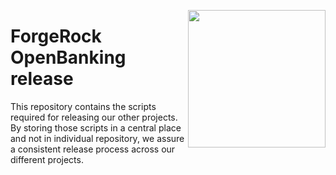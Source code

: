[<img src="https://raw.githubusercontent.com/ForgeRock/forgerock-logo-dev/master/forgerock-logo-dev.png" align="right" width="220px"/>](https://developer.forgerock.com/)

ForgeRock OpenBanking release
========================

This repository contains the scripts required for releasing our other projects.
By storing those scripts in a central place and not in individual repository, we assure a
consistent release process across our different projects.